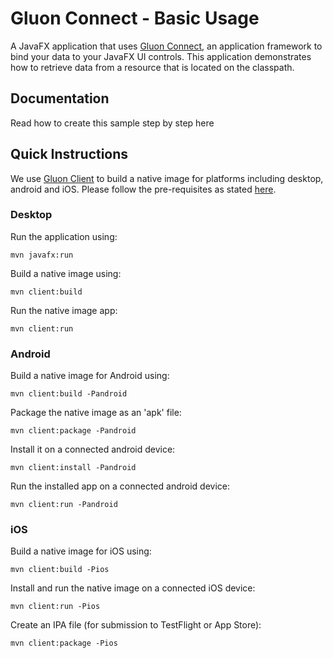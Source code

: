 # Gluon Connect - Basic Usage

A JavaFX application that uses [Gluon Connect](https://gluonhq.com/open-source/connect),
an application framework to bind your data to your JavaFX UI controls. 
This application demonstrates how to retrieve data from a resource that is located on the classpath.

## Documentation

Read how to create this sample step by step here

## Quick Instructions

We use [Gluon Client](https://docs.gluonhq.com/client/) to build a native image for platforms including desktop, android and iOS.
Please follow the pre-requisites as stated [here](https://github.com/gluonhq/client-samples/#build-and-run-the-samples).

### Desktop

Run the application using:

    mvn javafx:run

Build a native image using:

    mvn client:build

Run the native image app:

    mvn client:run

### Android

Build a native image for Android using:

    mvn client:build -Pandroid

Package the native image as an 'apk' file:

    mvn client:package -Pandroid

Install it on a connected android device:

    mvn client:install -Pandroid

Run the installed app on a connected android device:

    mvn client:run -Pandroid

### iOS

Build a native image for iOS using:

    mvn client:build -Pios

Install and run the native image on a connected iOS device:

    mvn client:run -Pios

Create an IPA file (for submission to TestFlight or App Store):

    mvn client:package -Pios
